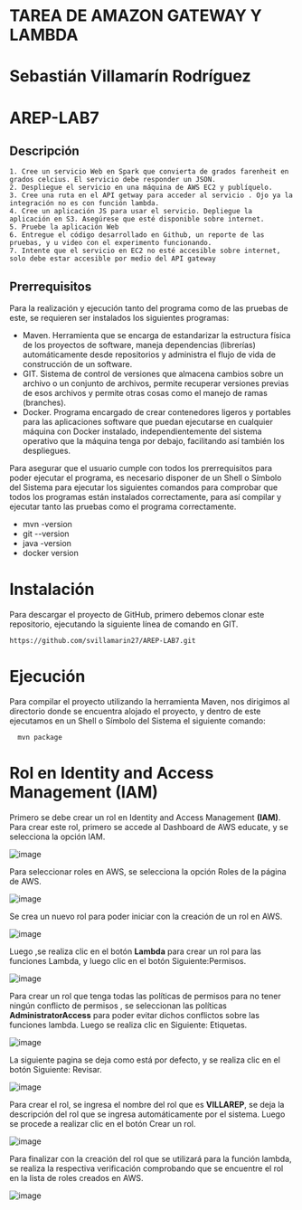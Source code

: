 # TAREA DE AMAZON GATEWAY Y LAMBDA
# Sebastián Villamarín Rodríguez
# AREP-LAB7

## Descripción

	1. Cree un servicio Web en Spark que convierta de grados farenheit en grados celcius. El servicio debe responder un JSON.
	2. Despliegue el servicio en una máquina de AWS EC2 y publíquelo.
	3. Cree una ruta en el API getway para acceder al servicio . Ojo ya la integración no es con función lambda.
	4. Cree un aplicación JS para usar el servicio. Depliegue la aplicación en S3. Asegúrese que esté disponible sobre internet.
	5. Pruebe la aplicación Web
	6. Entregue el código desarrollado en Github, un reporte de las pruebas, y u video con el experimento funcionando.
	7. Intente que el servicio en EC2 no esté accesible sobre internet, solo debe estar accesible por medio del API gateway
	
## Prerrequisitos

Para la realización y ejecución tanto del programa como de las pruebas de este, se requieren ser instalados los siguientes programas:

  - Maven. Herramienta que se encarga de estandarizar la estructura física de los proyectos de software, maneja dependencias (librerías) automáticamente desde repositorios y           administra el flujo de vida de construcción de un software.
  - GIT. Sistema de control de versiones que almacena cambios sobre un archivo o un conjunto de archivos, permite recuperar versiones previas de esos archivos y permite otras         cosas como el manejo de ramas (branches).
  - Docker. Programa encargado de crear contenedores ligeros y portables para las aplicaciones software que puedan ejecutarse en cualquier máquina con Docker instalado,               independientemente del sistema operativo que la máquina tenga por debajo, facilitando así también los despliegues.
  
Para asegurar que el usuario cumple con todos los prerrequisitos para poder ejecutar el programa, es necesario disponer de un Shell o Símbolo del Sistema para ejecutar los siguientes comandos para comprobar que todos los programas están instalados correctamente, para así compilar y ejecutar tanto las pruebas como el programa correctamente.

  - mvn -version
  - git --version
  - java -version
  - docker version
  
# Instalación
Para descargar el proyecto de GitHub, primero debemos clonar este repositorio, ejecutando la siguiente línea de comando en GIT.
	
	https://github.com/svillamarin27/AREP-LAB7.git
	
# Ejecución
Para compilar el proyecto utilizando la herramienta Maven, nos dirigimos al directorio donde se encuentra alojado el proyecto, y dentro de este ejecutamos en un Shell o Símbolo del Sistema el siguiente comando:

      mvn package
	  
# Rol en Identity and Access Management (IAM)

Primero se debe crear un rol en Identity and Access Management **(IAM)**. Para crear este rol, primero se accede al Dashboard de AWS educate, y se selecciona la opción IAM.

![image](https://user-images.githubusercontent.com/37603257/113606604-dc517800-960d-11eb-9071-adca53db738d.png)

Para seleccionar roles en AWS, se selecciona la opción Roles de la página de AWS.

![image](https://user-images.githubusercontent.com/37603257/113606852-289cb800-960e-11eb-9130-b1c7d9bec483.png)

Se crea un nuevo rol para poder iniciar con la creación de un rol en AWS.

![image](https://user-images.githubusercontent.com/37603257/113607199-8e893f80-960e-11eb-88c1-f2bf6f8c5a09.png)

Luego ,se realiza clic en el botón **Lambda** para crear un rol para las funciones Lambda, y luego clic en el botón Siguiente:Permisos.

![image](https://user-images.githubusercontent.com/37603257/113607521-e7f16e80-960e-11eb-838e-34ebbeed61e3.png)

Para crear un rol que tenga todas las políticas de permisos para no tener ningún conflicto de permisos , se seleccionan las políticas **AdministratorAccess** para poder evitar dichos conflictos sobre las funciones lambda. Luego se realiza clic en Siguiente: Etiquetas.

![image](https://user-images.githubusercontent.com/37603257/113608042-9c8b9000-960f-11eb-9cc4-f7a10323b8a0.png)

La siguiente pagina se deja como está por defecto, y se realiza clic en el botón Siguiente: Revisar.

![image](https://user-images.githubusercontent.com/37603257/113608313-03a94480-9610-11eb-810b-134f65d67d71.png)

Para crear el rol, se ingresa el nombre del rol que es **VILLAREP**, se deja la descripción del rol que se ingresa automáticamente por el sistema. Luego se procede a realizar clic en el botón Crear un rol.

![image](https://user-images.githubusercontent.com/37603257/113608608-6bf82600-9610-11eb-95db-00da419ec390.png)

Para finalizar con la creación del rol que se utilizará para la función lambda, se realiza la respectiva verificación comprobando que se encuentre el rol en la lista de roles creados en AWS.

![image](https://user-images.githubusercontent.com/37603257/113608921-c5f8eb80-9610-11eb-9088-a9c0fec40b3b.png)

